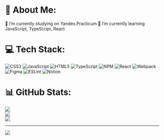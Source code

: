 # 💫 About Me:

🔭 I’m currently studying on Yandex.Practicum
🌱 I’m currently learning JavaScript, TypeScript, React

# 💻 Tech Stack:

![CSS3](https://img.shields.io/badge/css3-%231572B6.svg?style=for-the-badge&logo=css3&logoColor=white) ![JavaScript](https://img.shields.io/badge/javascript-%23323330.svg?style=for-the-badge&logo=javascript&logoColor=%23F7DF1E) ![HTML5](https://img.shields.io/badge/html5-%23E34F26.svg?style=for-the-badge&logo=html5&logoColor=white) ![TypeScript](https://img.shields.io/badge/typescript-%23007ACC.svg?style=for-the-badge&logo=typescript&logoColor=white) ![NPM](https://img.shields.io/badge/NPM-%23000000.svg?style=for-the-badge&logo=npm&logoColor=white) ![React](https://img.shields.io/badge/react-%2320232a.svg?style=for-the-badge&logo=react&logoColor=%2361DAFB) ![Webpack](https://img.shields.io/badge/webpack-%238DD6F9.svg?style=for-the-badge&logo=webpack&logoColor=black) ![Figma](https://img.shields.io/badge/figma-%23F24E1E.svg?style=for-the-badge&logo=figma&logoColor=white) ![ESLint](https://img.shields.io/badge/ESLint-4B3263?style=for-the-badge&logo=eslint&logoColor=white) ![Notion](https://img.shields.io/badge/Notion-%23000000.svg?style=for-the-badge&logo=notion&logoColor=white)

# 📊 GitHub Stats:

![](https://github-readme-stats.vercel.app/api?username=IgorSuhachov&theme=dark&hide_border=false&include_all_commits=false&count_private=false)<br/>
![](https://github-readme-streak-stats.herokuapp.com/?user=IgorSuhachov&theme=dark&hide_border=false)<br/>
![](https://github-readme-stats.vercel.app/api/top-langs/?username=IgorSuhachov&theme=dark&hide_border=false&include_all_commits=false&count_private=false&layout=compact)

---

[![](https://visitcount.itsvg.in/api?id=IgorSuhachov&icon=0&color=12)](https://visitcount.itsvg.in)
